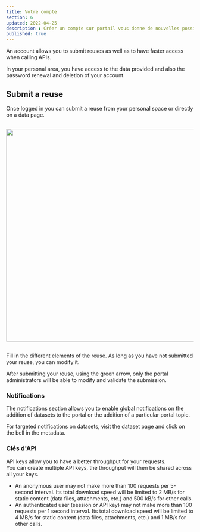 ```yaml
---
title: Votre compte
section: 6
updated: 2022-04-25
description : Créer un compte sur portail vous donne de nouvelles possibilités
published: true
---
```


An account allows you to submit reuses as well as to have faster access when calling APIs.

In your personal area, you have access to the data provided and also the password renewal and deletion of your account.

## Submit a reuse

Once logged in you can submit a reuse from your personal space or directly on a data page.


<img src="./images/user-guide-frontoffice/admin-05-summit-reuse.jpg"
     height="570" style="margin:15px auto;" />

Fill in the different elements of the reuse. As long as you have not submitted your reuse, you can modify it.

After submitting your reuse, using the green arrow, only the portal administrators will be able to modify and validate the submission.

### Notifications

The notifications section allows you to enable global notifications on the addition of datasets to the portal or the addition of a particular portal topic.   

For targeted notifications on datasets, visit the dataset page and click on the bell in the metadata.

### Clés d'API

API keys allow you to have a better throughput for your requests.  
You can create multiple API keys, the throughput will then be shared across all your keys.

* An anonymous user may not make more than 100 requests per 5-second interval. Its total download speed will be limited to 2 MB/s for static content (data files, attachments, etc.) and 500 kB/s for other calls.
* An authenticated user (session or API key) may not make more than 100 requests per 1 second interval. Its total download speed will be limited to 4 MB/s for static content (data files, attachments, etc.) and 1 MB/s for other calls.
